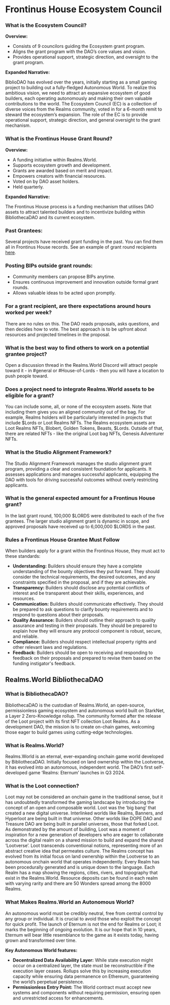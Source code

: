 # Frontinus House Ecosystem Council

### What is the Ecosystem Council?

**Overview:**

- Consists of 9 councilors guiding the Ecosystem grant program.
- Aligns the grant program with the DAO’s core values and vision.
- Provides operational support, strategic direction, and oversight to the grant program.

**Expanded Narrative:**

BiblioDAO has evolved over the years, initially starting as a small gaming project to building out a fully-fledged Autonomous World. To realize this ambitious vision, we need to attract an expansive ecosystem of good builders, each operating autonomously and making their own valuable contributions to the world. The Ecosystem Council (EC) is a collection of diverse voices from the Realms community, voted in for a 6-month remit to steward the ecosystem’s expansion. The role of the EC is to provide operational support, strategic direction, and general oversight to the grant mechanism.

### What is the Frontinus House Grant Round?

**Overview:**

- A funding initiative within Realms.World.
- Supports ecosystem growth and development.
- Grants are awarded based on merit and impact.
- Empowers creators with financial resources.
- Voted on by DAO asset holders.
- Held quarterly.

**Expanded Narrative:**

The Frontinus House process is a funding mechanism that utilises DAO assets to attract talented builders and to incentivize building within BibliothecaDAO and its current ecosystem.

### Past Grantees:

Several projects have received grant funding in the past. You can find them all in Frontinus House records. See an example of grant round recipients [here](link).

### Posting BIPs outside grant rounds:

- Community members can propose BIPs anytime.
- Ensures continuous improvement and innovation outside formal grant rounds.
- Allows valuable ideas to be acted upon promptly.

### For a grant recipient, are there expectations around hours worked per week?

There are no rules on this. The DAO reads proposals, asks questions, and then decides how to vote. The best approach is to be upfront about resources and projected timelines in the proposal.

### What is the best way to find others to work on a potential grantee project?

Open a discussion thread in the Realms.World Discord will attract people toward it - in #general or #House-of-Lords - then you will have a location to push people toward.

### Does a project need to integrate Realms.World assets to be eligible for a grant?

You can include some, all, or none of the ecosystem assets. Note that including them gives you an aligned community out of the bag. For example, Realms holders will be particularly interested in projects that include $Lords or Loot Realms NFTs. The Realms ecosystem assets are Loot Realms NFTs, Blobert, Golden Tokens, Beasts, $Lords. Outside of that, there are related NFTs - like the original Loot bag NFTs, Genesis Adventurer NFTs.

### What is the Studio Alignment Framework?

The Studio Alignment Framework manages the studio alignment grant program, providing a clear and consistent foundation for applicants. It assesses applications and manages successful applicants, equipping the DAO with tools for driving successful outcomes without overly restricting applicants.

### What is the general expected amount for a Frontinus House grant?

In the last grant round, 100,000 $LORDS were distributed to each of the five grantees. The larger studio alignment grant is dynamic in scope, and approved proposals have received up to 6,000,000 $LORDS in the past.

### Rules a Frontinus House Grantee Must Follow

When builders apply for a grant within the Frontinus House, they must act to these standards:

- **Understanding:** Builders should ensure they have a complete understanding of the bounty objectives they put forward. They should consider the technical requirements, the desired outcomes, and any constraints specified in the proposal, and if they are achievable.
- **Transparency:** Builders should disclose any potential conflicts of interest and be transparent about their skills, experiences, and resources.
- **Communication:** Builders should communicate effectively. They should be prepared to ask questions to clarify bounty requirements and to respond to questions about their proposals.
- **Quality Assurance:** Builders should outline their approach to quality assurance and testing in their proposals. They should be prepared to explain how they will ensure any protocol component is robust, secure, and reliable.
- **Compliance:** Builders should respect intellectual property rights and other relevant laws and regulations.
- **Feedback:** Builders should be open to receiving and responding to feedback on their proposals and prepared to revise them based on the funding instigator's feedback.

## Realms.World BibliothecaDAO

### What is BibliothecaDAO?

BibliothecaDAO is the custodian of Realms.World, an open-source, permissionless gaming ecosystem and autonomous world built on StarkNet, a Layer 2 Zero-Knowledge rollup. The community formed after the release of the Loot project with its first NFT collection Loot Realms. As a development DAO, the mission is to create on-chain games, welcoming those eager to build games using cutting-edge technologies.

### What is Realms.World?

Realms.World is an eternal, ever-expanding onchain game world developed by BibliothecaDAO. Initially focused on land ownership within the Lootverse, it has evolved into an autonomous, independent world. The DAO’s first self-developed game ‘Realms: Eternum’ launches in Q3 2024.

### What is the Loot connection?

Loot may not be considered an onchain game in the traditional sense, but it has undoubtedly transformed the gaming landscape by introducing the concept of an open and composable world. Loot was the ‘big bang’ that created a new digital universe. Interlinked worlds like Realms, Banners, and Hyperloot are being built in that universe. Other worlds like DOPE DAO and Treasure DAO are being built in parallel universes, those that forked Loot. As demonstrated by the amount of building, Loot was a moment of inspiration for a new generation of developers who are eager to collaborate across the digital realm on a shared mission to build and expand the shared ‘Lootverse’. Loot transcends conventional notions, representing more of an abstract creative idea that permeates culture. The Realms concept has evolved from its initial focus on land ownership within the Lootverse to an autonomous onchain world that operates independently. Every Realm has been procedurally generated and is unique down to the language. Each Realm has a map showing the regions, cities, rivers, and topography that exist in the Realms.World. Resource deposits can be found in each realm with varying rarity and there are 50 Wonders spread among the 8000 Realms.

### What Makes Realms.World an Autonomous World?

An autonomous world must be credibly neutral, free from central control by any group or individual. It is crucial to avoid those who exploit the concept for quick profit. The launch of Eternum is not the end for Realms or Loot; it marks the beginning of ongoing evolution. It is our hope that in 10 years, Eternum will bear little resemblance to the game as it exists today, having grown and transformed over time.

**Key Autonomous World features:**

- **Decentralized Data Availability Layer:** While state execution might occur on a centralized layer, the state must be reconstructible if the execution layer ceases. Rollups solve this by increasing execution capacity while ensuring data permanence on Ethereum, guaranteeing the world’s perpetual persistence.
- **Permissionless Entry Point:** The World contract must accept new systems and components without requiring permission, ensuring open and unrestricted access for enhancements.
